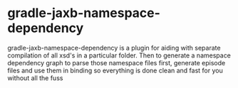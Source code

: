 gradle-jaxb-namespace-dependency
================================

gradle-jaxb-namespace-dependency is a plugin for aiding with separate compilation of all xsd's in a particular folder. Then to generate a namespace dependency graph to parse those namespace files first, generate episode files and use them in binding so everything is done clean and fast for you without all the fuss